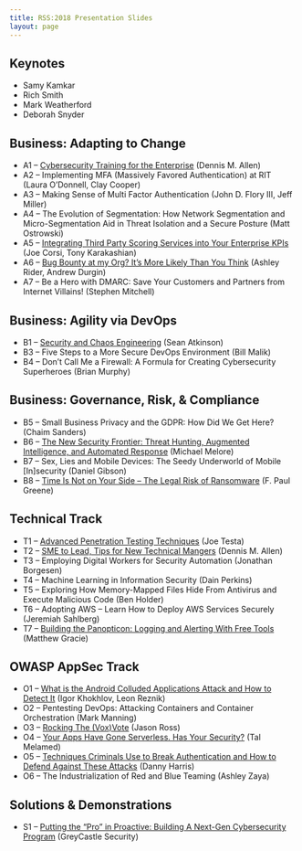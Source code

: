 ```yaml
---
title: RSS:2018 Presentation Slides
layout: page
---
```


## Keynotes

* Samy Kamkar
* Rich Smith
* Mark Weatherford
* Deborah Snyder

## Business: Adapting to Change

* A1 – <a href="../files/RSS2018-A1.pdf" target="_blank">Cybersecurity Training for the Enterprise</a> (Dennis M. Allen)
* A2 – Implementing MFA (Massively Favored Authentication) at RIT (Laura O’Donnell, Clay Cooper)
* A3 – Making Sense of Multi Factor Authentication (John D. Flory III, Jeff Miller)
* A4 – The Evolution of Segmentation: How Network Segmentation and Micro-Segmentation Aid in Threat Isolation and a Secure Posture (Matt Ostrowski)
* A5 – <a href="../files/RSS2018-A5.pdf" target="_blank">Integrating Third Party Scoring Services into Your Enterprise KPIs</a> (Joe Corsi, Tony Karakashian)
* A6 – <a href="../files/RSS2018-A6.pdf" target="_blank">Bug Bounty at my Org? It’s More Likely Than You Think</a> (Ashley Rider, Andrew Durgin)
* A7 – Be a Hero with DMARC: Save Your Customers and Partners from Internet Villains! (Stephen Mitchell)

## Business: Agility via DevOps

* B1 – <a href="../files/RSS2018-B1.pdf" target="_blank">Security and Chaos Engineering</a> (Sean Atkinson)
* B3 – Five Steps to a More Secure DevOps Environment (Bill Malik)
* B4 – Don’t Call Me a Firewall: A Formula for Creating Cybersecurity Superheroes (Brian Murphy)

## Business: Governance, Risk, & Compliance

* B5 – Small Business Privacy and the GDPR: How Did We Get Here? (Chaim Sanders)
* B6 – <a href="../files/RSS2018-B6.pdf" target="_blank">The New Security Frontier: Threat Hunting, Augmented Intelligence, and Automated Response</a> (Michael Melore)
* B7 – Sex, Lies and Mobile Devices: The Seedy Underworld of Mobile [In]security (Daniel Gibson)
* B8 – <a href="../files/RSS2018-B8.pdf" target="_blank">Time Is Not on Your Side – The Legal Risk of Ransomware</a> (F. Paul Greene)

## Technical Track

* T1 – <a href="../files/RSS2018-T1-updated.pdf" target="_blank">Advanced Penetration Testing Techniques</a> (Joe Testa)
* T2 – <a href="../files/RSS2018-T2.pdf" target="_blank">SME to Lead, Tips for New Technical Mangers</a> (Dennis M. Allen)
* T3 – Employing Digital Workers for Security Automation (Jonathan Borgesen)
* T4 – Machine Learning in Information Security (Dain Perkins)
* T5 – Exploring How Memory-Mapped Files Hide From Antivirus and Execute Malicious Code (Ben Holder)
* T6 – Adopting AWS – Learn How to Deploy AWS Services Securely (Jeremiah Sahlberg)
* T7 – <a href="../files/RSS2018-T7.pdf" target="_blank">Building the Panopticon: Logging and Alerting With Free Tools</a> (Matthew Gracie)

## OWASP AppSec Track

* O1 – <a href="../files/RSS2018-O1.pdf" target="_blank">What is the Android Colluded Applications Attack and How to Detect It</a> (Igor Khokhlov, Leon Reznik)
* O2 – Pentesting DevOps: Attacking Containers and Container Orchestration (Mark Manning)
* O3 – <a href="../files/RSS2018-O3.pdf" target="_blank">Rocking The (Vox)Vote</a> (Jason Ross)
* O4 – <a href="../files/RSS2018-O4.pdf" target="_blank">Your Apps Have Gone Serverless. Has Your Security?</a> (Tal Melamed)
* O5 – <a href="../files/RSS2018-O5-updated.pdf" target="_blank">Techniques Criminals Use to Break Authentication and How to Defend Against These Attacks</a> (Danny Harris)
* O6 – The Industrialization of Red and Blue Teaming (Ashley Zaya)

## Solutions & Demonstrations

* S1 – <a href="../files/RSS2018-S1.pdf" target="_blank">Putting the “Pro” in Proactive: Building A Next-Gen Cybersecurity Program</a> (GreyCastle Security)